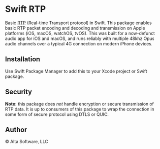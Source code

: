 # Swift RTP

Basic [RTP](https://en.wikipedia.org/wiki/Real-time_Transport_Protocol) (Real-time Transport protocol) in Swift. This package enables basic RTP packet encoding and decoding and transmission on Apple platforms (iOS, macOS, watchOS, tvOS). This was built for a now-defunct audio app for iOS and macOS, and runs reliably with multiple 48khz Opus audio channels over a typical 4G connection on modern iPhone devices.

## Installation

Use Swift Package Manager to add this to your Xcode project or Swift package.

## Security

**Note:** this package does *not* handle encryption or secure transmission of RTP data. It is up to consumers of this package to wrap the connection in some form of secure protocol using DTLS or QUIC.
## Author

© Alta Software, LLC
